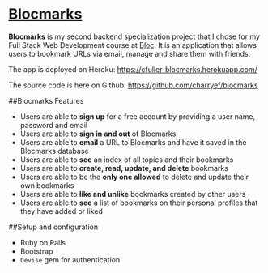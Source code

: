# [Blocmarks](https://cfuller-blocmarks.herokuapp.com/)
**Blocmarks** is my second backend specialization project that I chose for my Full Stack Web Development course at [Bloc](https://www.bloc.io/). It is an application that allows users to bookmark URLs via email, manage and share them with friends.

The app is deployed on Heroku: https://cfuller-blocmarks.herokuapp.com/

The source code is here on Github: https://github.com/charryef/blocmarks

##Blocmarks Features
- Users are able to **sign up** for a free account by providing a user name, password and email
- Users are able to **sign in and out** of Blocmarks
- Users are able to **email** a URL to Blocmarks and have it saved in the Blocmarks database
- Users are able to **see** an index of all topics and their bookmarks
- Users are able to **create, read, update, and delete** bookmarks
- Users are able to be the **only one allowed** to delete and update their own bookmarks
- Users are able to **like and unlike** bookmarks created by other users
- Users are able to **see** a list of bookmarks on their personal profiles that they have added or liked

##Setup and configuration
- Ruby on Rails
- Bootstrap
- `Devise` gem for authentication
